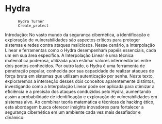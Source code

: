 
# Hydra

          Hydra Turner            
          Create_protect         


Introdução:
 No vasto mundo da segurança cibernética, a identificação e exploração de vulnerabilidades são aspectos críticos para proteger sistemas e redes contra ataques maliciosos. Nesse cenário, a Interpolação Linear e ferramentas como o Hydra desempenham papéis essenciais, cada um em sua área específica. A Interpolação Linear é uma técnica matemática poderosa, utilizada para estimar valores intermediários entre dois pontos conhecidos. Por outro lado, o Hydra é uma ferramenta de penetração popular, conhecida por sua capacidade de realizar ataques de força bruta em sistemas que utilizam autenticação por senha. Neste texto, exploraremos a interseção desses dois conceitos aparentemente distintos, investigando como a Interpolação Linear pode ser aplicada para otimizar a eficiência e a precisão dos ataques conduzidos pelo Hydra, aumentando assim a probabilidade de identificação e exploração de vulnerabilidades em sistemas alvo. Ao combinar teoria matemática e técnicas de hacking ético, esta abordagem busca oferecer insights inovadores para fortalecer a segurança cibernética em um ambiente cada vez mais desafiador e dinâmico.



